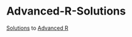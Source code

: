 # Advanced-R-Solutions

[Solutions](https://bookdown.org/Tazinho/Advanced-R-Solutions/) to [Advanced R](http://adv-r.had.co.nz/)
